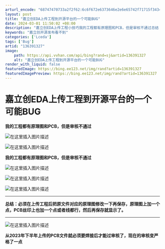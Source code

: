 ```yaml
---
arturl_encode: "68747470733a2f2f62:6c6f672e6373646e2e6e65742f71715f34343330393131362f:61727469636c652f64657461696c732f313336333931333237"
layout: post
title: "嘉立创EDA上传工程到开源平台的一个可能BUG"
date: 2024-03-01 11:50:02 +08:00
description: "嘉立创EDA上传工程小技巧我的工程都有原理图和PCB，但是审核不通过总结：必须在上传工程后把原文件对"
keywords: "嘉立创开源发布看不到"
categories: ['Lceda']
tags: ['Bug']
artid: "136391327"
image:
    path: https://api.vvhan.com/api/bing?rand=sj&artid=136391327
    alt: "嘉立创EDA上传工程到开源平台的一个可能BUG"
render_with_liquid: false
featuredImage: https://bing.ee123.net/img/rand?artid=136391327
featuredImagePreview: https://bing.ee123.net/img/rand?artid=136391327
---
```


# 嘉立创EDA上传工程到开源平台的一个可能BUG

**我的工程都有原理图和PCB，但是审核不通过**
  
![在这里插入图片描述](https://i-blog.csdnimg.cn/blog_migrate/1c93c8f1870400885dac20d11c9b3184.png#pic_center)
  
![在这里插入图片描述](https://i-blog.csdnimg.cn/blog_migrate/0f63b4bd92058750a422501306d2ad8e.png#pic_center)
  
**我的工程都有原理图和PCB，但是审核不通过**
  
![在这里插入图片描述](https://i-blog.csdnimg.cn/blog_migrate/b67ffd4f59911568c4268e13248769fa.png#pic_center)
  
![在这里插入图片描述](https://i-blog.csdnimg.cn/blog_migrate/2ce3991624f5b7683fa12f8e0724ff9c.png#pic_center)

![在这里插入图片描述](https://i-blog.csdnimg.cn/blog_migrate/0f07ded0f15b08b621f4ec34de7923eb.png#pic_center)

---

**总结：必须在上传工程后把原文件对应的原理图修改一下再保存，原理图上加一个点，PCB丝印上也加一个点或者线都行，然后再保存就显示了。**

---

![在这里插入图片描述](https://i-blog.csdnimg.cn/blog_migrate/d9ab05008ece8dfb6b9448b223af00bc.png#pic_center)
  
**从2023年下半年上传的PCB文件就必须要焊接后才能过审核了，现在的审核变严格了一点**
